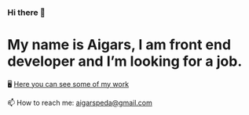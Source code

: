 ### Hi there 👋

# My name is Aigars, I am front end developer and I’m looking for a job.

#### 
🖥 [Here you can see some of my work](https://aigarspeda.github.io/my-app/)

📫 How to reach me: aigarspeda@gmail.com


<!--
**AigarsPeda/AigarsPeda** is a ✨ _special_ ✨ repository because its `README.md` (this file) appears on your GitHub profile.

Here are some ideas to get you started:

- 🔭 I’m currently working on ...
- 🌱 I’m currently learning ...
- 👯 I’m looking to collaborate on ...
- 🤔 I’m looking for help with ...
- 💬 Ask me about ...
- 📫 How to reach me: ...
- 😄 Pronouns: ...
- ⚡ Fun fact: ...
-->
